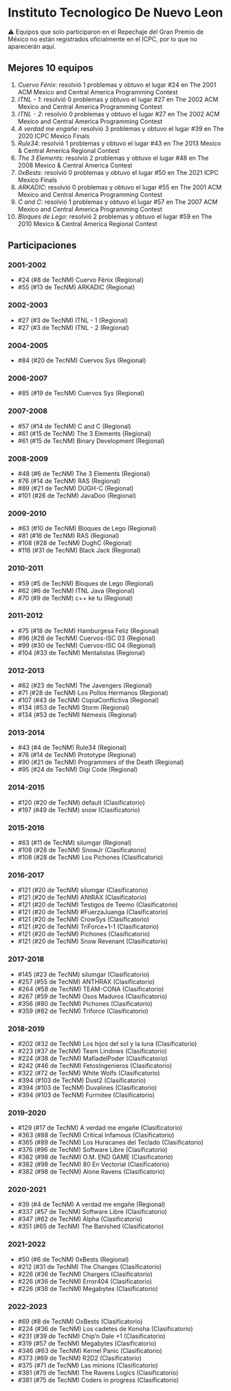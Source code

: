 # Instituto Tecnologico De Nuevo Leon

:warning: Equipos que solo participaron en el Repechaje del Gran Premio de México no están registrados oficialmente en el ICPC, por lo que no aparecerán aquí.

## Mejores 10 equipos

1. _Cuervo Fénix_: resolvió 1 problemas y obtuvo el lugar #24 en The 2001 ACM Mexico and Central America Programming Contest
1. _ITNL - 1_: resolvió 0 problemas y obtuvo el lugar #27 en The 2002 ACM Mexico and Central America Programming Contest
1. _ITNL - 2_: resolvió 0 problemas y obtuvo el lugar #27 en The 2002 ACM Mexico and Central America Programming Contest
1. _A verdad me engañe_: resolvió 3 problemas y obtuvo el lugar #39 en The 2020 ICPC Mexico Finals
1. _Rule34_: resolvió 1 problemas y obtuvo el lugar #43 en The 2013 Mexico & Central America Regional Contest
1. _The 3 Elements_: resolvió 2 problemas y obtuvo el lugar #48 en The 2008 Mexico & Central America Contest
1. _0xBests_: resolvió 0 problemas y obtuvo el lugar #50 en The 2021 ICPC Mexico Finals
1. _ARKADIC_: resolvió 0 problemas y obtuvo el lugar #55 en The 2001 ACM Mexico and Central America Programming Contest
1. _C and C_: resolvió 1 problemas y obtuvo el lugar #57 en The 2007 ACM Mexico and Central America Programming Contest
1. _Bloques de Lego_: resolvió 2 problemas y obtuvo el lugar #59 en The 2010 Mexico & Central America Regional Contest

## Participaciones

### 2001-2002

- #24 (#8 de TecNM) Cuervo Fénix (Regional)
- #55 (#13 de TecNM) ARKADIC (Regional)

### 2002-2003

- #27 (#3 de TecNM) ITNL - 1 (Regional)
- #27 (#3 de TecNM) ITNL - 2 (Regional)

### 2004-2005

- #84 (#20 de TecNM) Cuervos Sys (Regional)

### 2006-2007

- #85 (#19 de TecNM) Cuervos Sys (Regional)

### 2007-2008

- #57 (#14 de TecNM) C and C (Regional)
- #61 (#15 de TecNM) The 3 Elements (Regional)
- #61 (#15 de TecNM) Binary Development (Regional)

### 2008-2009

- #48 (#6 de TecNM) The 3 Elements (Regional)
- #76 (#14 de TecNM) RAS (Regional)
- #89 (#21 de TecNM) DUGH-C (Regional)
- #101 (#26 de TecNM) JavaDoo (Regional)

### 2009-2010

- #63 (#10 de TecNM) Bloques de Lego (Regional)
- #81 (#16 de TecNM) RAS (Regional)
- #108 (#28 de TecNM) DughC (Regional)
- #116 (#31 de TecNM) Black Jack (Regional)

### 2010-2011

- #59 (#5 de TecNM) Bloques de Lego (Regional)
- #62 (#6 de TecNM) ITNL Java (Regional)
- #70 (#9 de TecNM) c++ ke tu (Regional)

### 2011-2012

- #75 (#18 de TecNM) Hamburgesa Feliz (Regional)
- #96 (#28 de TecNM) Cuervos-ISC 03 (Regional)
- #99 (#30 de TecNM) Cuervos-ISC 04 (Regional)
- #104 (#33 de TecNM) Mentalistas (Regional)

### 2012-2013

- #62 (#23 de TecNM) The Javengers (Regional)
- #71 (#28 de TecNM) Los Pollos Hermanos (Regional)
- #107 (#43 de TecNM) CopiaConflictiva (Regional)
- #134 (#53 de TecNM) Storm (Regional)
- #134 (#53 de TecNM) Némesis (Regional)

### 2013-2014

- #43 (#4 de TecNM) Rule34 (Regional)
- #76 (#14 de TecNM) Prototype (Regional)
- #90 (#21 de TecNM) Programmers of the Death (Regional)
- #95 (#24 de TecNM) Digi Code (Regional)

### 2014-2015

- #120 (#20 de TecNM) default (Clasificatorio)
- #197 (#49 de TecNM) snow (Clasificatorio)

### 2015-2016

- #63 (#11 de TecNM) silumgar (Regional)
- #108 (#28 de TecNM) SnowJr (Clasificatorio)
- #108 (#28 de TecNM) Los Pichones (Clasificatorio)

### 2016-2017

- #121 (#20 de TecNM) silumgar (Clasificatorio)
- #121 (#20 de TecNM) ANtRAX (Clasificatorio)
- #121 (#20 de TecNM) Testigos de Teemo (Clasificatorio)
- #121 (#20 de TecNM) #FuerzaJuanga (Clasificatorio)
- #121 (#20 de TecNM) CrowSys (Clasificatorio)
- #121 (#20 de TecNM) TriForce+1-1 (Clasificatorio)
- #121 (#20 de TecNM) Pichones (Clasificatorio)
- #121 (#20 de TecNM) Snow Revenant (Clasificatorio)

### 2017-2018

- #145 (#23 de TecNM) silumgar (Clasificatorio)
- #257 (#55 de TecNM) ANTHRAX (Clasificatorio)
- #264 (#58 de TecNM) TEAM-CONA (Clasificatorio)
- #267 (#59 de TecNM) Osos Maduros (Clasificatorio)
- #356 (#80 de TecNM) Pichones (Clasificatorio)
- #359 (#82 de TecNM) Triforce (Clasificatorio)

### 2018-2019

- #202 (#32 de TecNM) Los hijos del sol y la luna (Clasificatorio)
- #223 (#37 de TecNM) Team Lindows (Clasificatorio)
- #224 (#38 de TecNM) MafiadelPoder (Clasificatorio)
- #242 (#46 de TecNM) FetosIngenieros (Clasificatorio)
- #322 (#72 de TecNM) White Wolfs (Clasificatorio)
- #394 (#103 de TecNM) Dust2 (Clasificatorio)
- #394 (#103 de TecNM) Duvalines (Clasificatorio)
- #394 (#103 de TecNM) Furrnitee (Clasificatorio)

### 2019-2020

- #129 (#17 de TecNM) A verdad me engañe (Clasificatorio)
- #363 (#88 de TecNM) Critical Infamous (Clasificatorio)
- #365 (#89 de TecNM) Los Huracanes del Teclado (Clasificatorio)
- #376 (#96 de TecNM) Software Libre (Clasificatorio)
- #382 (#98 de TecNM) O.M. END GAME (Clasificatorio)
- #382 (#98 de TecNM) 80 En Vectorial (Clasificatorio)
- #382 (#98 de TecNM) Alone Ravens (Clasificatorio)

### 2020-2021

- #39 (#4 de TecNM) A verdad me engañe (Regional)
- #337 (#57 de TecNM) Software Libre (Clasificatorio)
- #347 (#62 de TecNM) Alpha (Clasificatorio)
- #351 (#65 de TecNM) The  Banished (Clasificatorio)

### 2021-2022

- #50 (#6 de TecNM) 0xBests (Regional)
- #212 (#31 de TecNM) The Changes (Clasificatorio)
- #226 (#36 de TecNM) Chargers (Clasificatorio)
- #226 (#36 de TecNM) Error404 (Clasificatorio)
- #226 (#36 de TecNM) Megabytes (Clasificatorio)

### 2022-2023

- #69 (#8 de TecNM) OxBests (Clasificatorio)
- #224 (#36 de TecNM) Los cadetes de Konoha (Clasificatorio)
- #231 (#39 de TecNM) Chip’n Dale +1 (Clasificatorio)
- #319 (#57 de TecNM) Megabytes (Clasificatorio)
- #346 (#63 de TecNM) Kernel Panic (Clasificatorio)
- #373 (#69 de TecNM) R2D2 (Clasificatorio)
- #375 (#71 de TecNM) Las minions (Clasificatorio)
- #381 (#75 de TecNM) The Ravens Logics (Clasificatorio)
- #381 (#75 de TecNM) Coders in progress (Clasificatorio)



